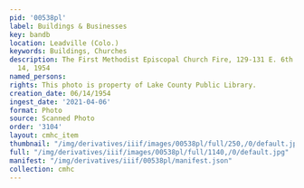 ```yaml
---
pid: '00538pl'
label: Buildings & Businesses
key: bandb
location: Leadville (Colo.)
keywords: Buildings, Churches
description: The First Methodist Episcopal Church Fire, 129-131 E. 6th Street, June
  14, 1954
named_persons: 
rights: This photo is property of Lake County Public Library.
creation_date: 06/14/1954
ingest_date: '2021-04-06'
format: Photo
source: Scanned Photo
order: '3104'
layout: cmhc_item
thumbnail: "/img/derivatives/iiif/images/00538pl/full/250,/0/default.jpg"
full: "/img/derivatives/iiif/images/00538pl/full/1140,/0/default.jpg"
manifest: "/img/derivatives/iiif/00538pl/manifest.json"
collection: cmhc
---
```

